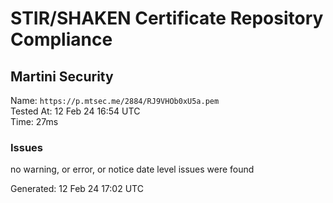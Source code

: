 # STIR/SHAKEN Certificate Repository Compliance

## Martini Security

Name: `https://p.mtsec.me/2884/RJ9VHOb0xU5a.pem`\
Tested At: 12 Feb 24 16:54 UTC\
Time: 27ms

### Issues

no warning, or error, or notice date level issues were found

Generated: 12 Feb 24 17:02 UTC
